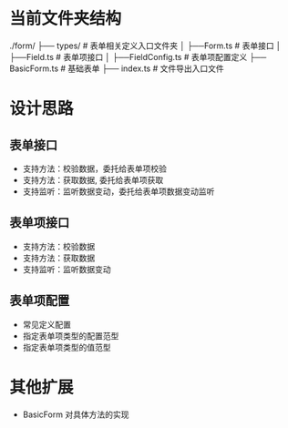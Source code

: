# 当前文件夹结构
./form/
├── types/ # 表单相关定义入口文件夹
│   ├──Form.ts # 表单接口
│   ├──Field.ts # 表单项接口
│   ├──FieldConfig.ts # 表单项配置定义
├── BasicForm.ts # 基础表单
├── index.ts # 文件导出入口文件


# 设计思路

## 表单接口
* 支持方法：校验数据，委托给表单项校验
* 支持方法：获取数据, 委托给表单项获取
* 支持监听：监听数据变动，委托给表单项数据变动监听

## 表单项接口
* 支持方法：校验数据
* 支持方法：获取数据
* 支持监听：监听数据变动

## 表单项配置
* 常见定义配置
* 指定表单项类型的配置范型
* 指定表单项类型的值范型



# 其他扩展
* BasicForm 对具体方法的实现
